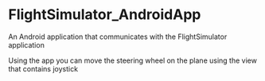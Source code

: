 # FlightSimulator_AndroidApp
An Android application that communicates with the FlightSimulator application

Using the app you can move the steering wheel on the plane using the view that contains joystick

